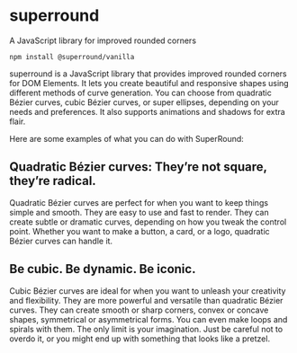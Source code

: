 # superround

A JavaScript library for improved rounded corners

`npm install @superround/vanilla`

superround is a JavaScript library that provides improved rounded corners for DOM Elements. It lets you create beautiful and responsive shapes using different methods of curve generation. You can choose from quadratic Bézier curves, cubic Bézier curves, or super ellipses, depending on your needs and preferences. It also supports animations and shadows for extra flair.

Here are some examples of what you can do with SuperRound:

## Quadratic Bézier curves: They’re not square, they’re radical.

Quadratic Bézier curves are perfect for when you want to keep things simple and smooth. They are easy to use and fast to render. They can create subtle or dramatic curves, depending on how you tweak the control point. Whether you want to make a button, a card, or a logo, quadratic Bézier curves can handle it.

## Be cubic. Be dynamic. Be iconic.

Cubic Bézier curves are ideal for when you want to unleash your creativity and flexibility. They are more powerful and versatile than quadratic Bézier curves. They can create smooth or sharp corners, convex or concave shapes, symmetrical or asymmetrical forms. You can even make loops and spirals with them. The only limit is your imagination. Just be careful not to overdo it, or you might end up with something that looks like a pretzel.
